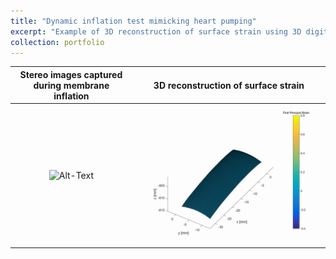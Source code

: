 ```yaml
---
title: "Dynamic inflation test mimicking heart pumping"
excerpt: "Example of 3D reconstruction of surface strain using 3D digital image correlation."
collection: portfolio
---
```


Stereo images captured during membrane inflation            |  3D reconstruction of surface strain
:-------------------------:|:-------------------------:
![Alt-Text](/images/stereo_membrane_inflation_GIF.gif)  |  ![Alt-Text ](/images/membrane_inflation_GIF.gif)
